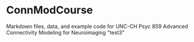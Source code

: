 # ConnModCourse
Markdown files, data, and example code for UNC-CH Psyc 859 Advanced Connectivity Modeling for Neuroimaging
"test3"

